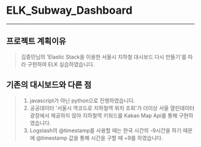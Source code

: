 # ELK_Subway_Dashboard
------------

## 프로젝트 계획이유
> 김종민님의 'Elastic Stack을 이용한 서울시 지하철 대시보드 다시 만들기'를 따라 구현하여 ELK 실습하였습니다.

## 기존의 대시보드와 다른 점
>1. javascript가 아닌 python으로 진행하였습니다.
>2. 공공데이터 '서울시 역코드로 지하철역 위치 조회'가 더이상 서울 열린데이터광장에서 제공하지 않아 지하철역 키워드를 Kakao Map Api를 통해 구현하였습니다.
>3. Logstash의 @timestamp를 사용할 때는 한국 시간의 -9시간을 하기 때문에 @timestamp 값을 통해 시간을 구할 때 +9를 하였습니다.

